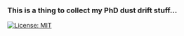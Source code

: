 ### This is a thing to collect my PhD dust drift stuff...


[![License: MIT](https://img.shields.io/badge/License-MIT-yellow.svg)](https://opensource.org/licenses/MIT)

